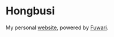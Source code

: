 # Hongbusi

My personal [website](https://hongbusi.com), powered by [Fuwari](https://github.com/saicaca/fuwari).
